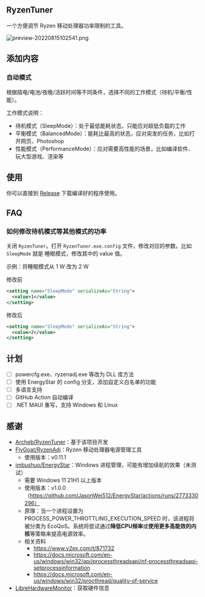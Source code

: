 ## RyzenTuner

一个方便调节 Ryzen 移动处理器功率限制的工具。

![preview-20220815102541.png](https://s2.loli.net/2022/08/15/scp9zgGXNKhtj21.png)

## 添加内容

### 自动模式

根据插电/电池/夜晚/活跃时间等不同条件，选择不同的工作模式（待机/平衡/性能）。

工作模式说明：

* 待机模式（SleepMode）：处于最低能耗状态，只能应对超低负载的工作
* 平衡模式（BalancedMode）：能耗比最高的状态，应对突发的任务，比如打开网页、Photoshop
* 性能模式（PerformanceMode）：应对需要高性能的场景，比如编译软件、玩大型游戏、渲染等

## 使用

你可以直接到 [Release](https://github.com/zqhong/RyzenTuner/releases) 下载编译好的程序使用。

## FAQ

### 如何修改待机模式等其他模式的功率

关闭 `RyzenTuner`。打开 `RyzenTuner.exe.config` 文件，修改对应的参数。比如 `SleepMode` 就是 睡眠模式，修改其中的 value 值。

示例：将睡眠模式从 1 W 改为 2 W

修改前

```xml
<setting name="SleepMode" serializeAs="String">
  <value>1</value>
</setting>
```

修改后

```xml
<setting name="SleepMode" serializeAs="String">
  <value>2</value>
</setting>
```

## 计划

- [ ] powercfg.exe、ryzenadj.exe 等改为 DLL 库方法
- [ ] 使用 EnergyStar 的 config 分支，添加自定义白名单的功能
- [ ] 多语言支持
- [ ] GitHub Action 自动编译
- [ ] .NET MAUI 重写，支持 Windows 和 Linux

## 感谢

* [Archeb/RyzenTuner](https://github.com/Archeb/RyzenTuner)：基于该项目开发
* [FlyGoat/RyzenAdj](https://github.com/FlyGoat/RyzenAdj)：Ryzen 移动处理器电源管理工具
  * 使用版本：v0.11.1
* [imbushuo/EnergyStar](https://github.com/imbushuo/EnergyStar)：Windows 进程管理，可能有增加续航的效果（未测试）
  * 需要 Windows 11 21H1 以上版本
  * 使用版本：v1.0.0（https://github.com/JasonWei512/EnergyStar/actions/runs/2773330296）
  * 原理：当一个进程设置为 PROCESS_POWER_THROTTLING_EXECUTION_SPEED 时，该进程将被分类为 EcoQoS。系统将尝试通过**降低CPU频率**或**使用更多高能效的内核**等策略来提高电源效率。
  * 相关资料
    * https://www.v2ex.com/t/871732
    * https://docs.microsoft.com/en-us/windows/win32/api/processthreadsapi/nf-processthreadsapi-setprocessinformation
    * https://docs.microsoft.com/en-us/windows/win32/procthread/quality-of-service
* [LibreHardwareMonitor](https://github.com/LibreHardwareMonitor/LibreHardwareMonitor)：获取硬件信息